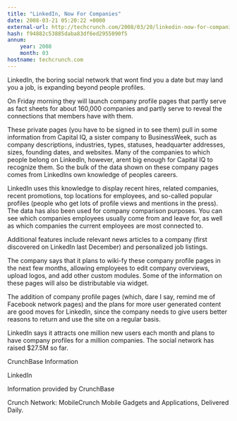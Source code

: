```yaml
---
title: "LinkedIn, Now For Companies"
date: 2008-03-21 05:20:22 +0000
external-url: http://techcrunch.com/2008/03/20/linkedin-now-for-companies-2/
hash: f94882c53885daba83df6ed2955090f5
annum:
    year: 2008
    month: 03
hostname: techcrunch.com
---
```


LinkedIn, the boring social network that wont find you a date but may land you a job, is expanding beyond people profiles.

On Friday morning they will launch company profile pages that partly serve as fact sheets for about 160,000 companies and partly serve to reveal the connections that members have with them.



These private pages (you have to be signed in to see them) pull in some information from Capital IQ, a sister company to BusinessWeek, such as company descriptions, industries, types, statuses, headquarter addresses, sizes, founding dates, and websites. Many of the companies to which people belong on LinkedIn, however, arent big enough for Capital IQ to recognize them. So the bulk of the data shown on these company pages comes from LinkedIns own knowledge of peoples careers.

LinkedIn uses this knowledge to display recent hires, related companies, recent promotions, top locations for employees, and so-called popular profiles (people who get lots of profile views and mentions in the press). The data has also been used for company comparison purposes. You can see which companies employees usually come from and leave for, as well as which companies the current employees are most connected to.

Additional features include relevant news articles to a company (first discovered on LinkedIn last December)  and personalized job listings. 

The company says that it plans to wiki-fy these company profile pages in the next few months, allowing employees to edit company overviews, upload logos, and add other custom modules. Some of the information on these pages will also be distributable via widget.

The addition of company profile pages (which, dare I say, remind me of Facebook network pages) and the plans for more user generated content are good moves for LinkedIn, since the company needs to give users better reasons to return and use the site on a regular basis. 

LinkedIn says it attracts one million new users each month and plans to have company profiles for a million companies. The social network has raised $27.5M so far.



CrunchBase Information


LinkedIn

Information provided by CrunchBase


Crunch Network:  MobileCrunch Mobile Gadgets and Applications, Delivered Daily.
